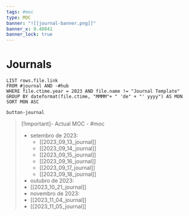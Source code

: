 ```yaml
---
tags: #moc
type: MOC
banner: "![[journal-banner.png]]"
banner_x: 0.48041
banner_lock: true
---
```


# Journals 

```dataview
LIST rows.file.link
FROM #journal AND -#hub
WHERE file.ctime.year = 2023 AND file.name != "Journal Template"
GROUP BY dateformat(file.ctime, "MMMM"+ " 'de" + "' yyyy") AS MON
SORT MON ASC
```

`button-journal`


>[!important]- Actual MOC - #moc
> - setembro de 2023:
>      - [[2023_09_13_journal]] 
>      - [[2023_09_14_journal]]
>      - [[2023_09_15_journal]]
>      - [[2023_09_16_journal]]
>      - [[2023_09_17_journal]]
>      - [[2023_09_18_journal]]
>  - outubro de 2023:
>	- [[2023_10_21_journal]] 
>  - novembro de 2023:
> 	- [[2023_11_04_journal]]
> 	- [[2023_11_05_journal]]